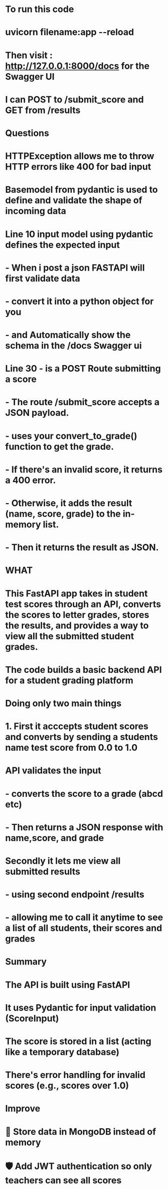 # To run this code
# uvicorn filename:app --reload
# Then visit : http://127.0.0.1:8000/docs for the Swagger UI
# I can POST to /submit_score and GET from /results

# Questions
# HTTPException allows me to throw HTTP errors like 400 for bad input
# Basemodel from pydantic is used to define and validate the shape of incoming data
# Line 10 input model using pydantic defines the expected input
# - When i post a json FASTAPI will first validate data
# - convert it into a python object for you
# - and Automatically show the schema in the /docs Swagger ui
# Line 30 - is a POST Route submitting a score
# - The route /submit_score accepts a JSON payload.
# - uses your convert_to_grade() function to get the grade.
# - If there's an invalid score, it returns a 400 error.
# - Otherwise, it adds the result (name, score, grade) to the in-memory list.
# - Then it returns the result as JSON.

# WHAT
# This FastAPI app takes in student test scores through an API, converts the scores to letter grades, stores the results, and provides a way to view all the submitted student grades.

# The code builds a basic backend API for a student grading platform

# Doing only two main things
# 1. First it acccepts student scores and converts by sending a students  name test score from 0.0 to 1.0
# API validates the input
# - converts the score to a grade (abcd etc)
# - Then returns a JSON response with name,score, and grade
# Secondly it lets me view all submitted results
# - using second endpoint /results
# - allowing me to call it anytime to see a list of all students, their scores and grades
# Summary 
# The API is built using FastAPI 
# It uses Pydantic for input validation (ScoreInput)
# The score is stored in a list (acting like a temporary database)
# There's error handling for invalid scores (e.g., scores over 1.0)

# Improve
# 🧾 Store data in MongoDB instead of memory
# 🛡️ Add JWT authentication so only teachers can see all scores

